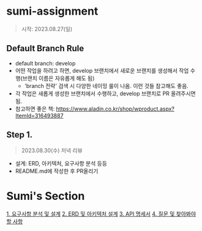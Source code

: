 # sumi-assignment
> 시작: 2023.08.27(일)

## Default Branch Rule

- default branch: develop
- 어떤 작업을 하려고 하면, develop 브랜치에서 새로운 브랜치를 생성해서 작업 수행(브랜치 이름은 자유롭게 해도 됨)
  - 'branch 전략' 검색 시 다양한 네이밍 룰이 나옴. 이런 것들 참고해도 좋음.
- 각 작업은 새롭게 생성한 브랜치에서 수행하고, develop 브랜치로 PR 올려주시면 됨.
- 참고하면 좋은 책: https://www.aladin.co.kr/shop/wproduct.aspx?ItemId=316493887

## Step 1.

> 2023.08.30(수) 저녁 리뷰
- 설계: ERD, 아키텍처, 요구사항 분석 등등
- README.md에 작성한 후 PR올리기

# Sumi's Section
[1. 요구사항 분석 및 설계](https://imported-event-228.notion.site/91fc898a3c414ec7830f556fb9df76be?pvs=4)
[2. ERD 및 아키텍처 설계](https://imported-event-228.notion.site/ERD-368e9d58d45f4aa29a550e15d9d40246?pvs=4)
[3. API 명세서](https://imported-event-228.notion.site/API-05444878e28d48daa041747e92c6a8d0?pvs=4)
[4. 질문 및 찾아봐야할 사항](https://imported-event-228.notion.site/88c702abd3d04efca6a470d33ce159aa?pvs=4)

